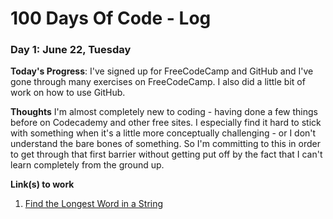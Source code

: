 # 100 Days Of Code - Log



### Day 1: June 22, Tuesday

**Today's Progress**: I've signed up for FreeCodeCamp and GitHub and I've gone through many exercises on FreeCodeCamp. I also did a little bit of work on how to use GitHub.

**Thoughts** I'm almost completely new to coding - having done a few things before on Codecademy and other free sites. I especially find it hard to stick with something when it's a little more conceptually challenging - or I don't understand the bare bones of something. So I'm committing to this in order to get through that first barrier without getting put off by the fact that I can't learn completely from the ground up.

**Link(s) to work**
1. [Find the Longest Word in a String](https://www.freecodecamp.com/challenges/use-html5-to-require-a-field)
